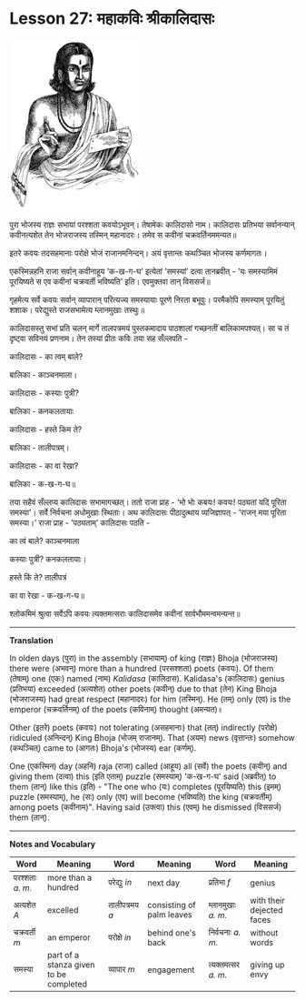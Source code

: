 # Lesson 27: महाकविः श्रीकालिदासः

![picture of Kalidasa](./images/r1l27.jpg)

पुरा भोजस्य राज्ञः सभायां परश्शता कवयोऽभूवन्। तेषामेकः कालिदासो नाम। कालिदासः प्रतिभया सर्वानन्यान् कवीनत्यशेत तेन भोजराजस्य तस्मिन् महानादरः। तमेव स कवीनां चक्रवर्तिनममन्यत॥

इतरे कवयः तदसहमानाः परोक्षे भोजं राजानमनिन्दन्। अयं वृत्तान्तः कथञ्चित भोजस्य कर्णमागतः।

एकस्मिन्नहनि राजा सर्वान् कवीनाहूय ’क-ख-ग-घ’ इत्येतां ’समस्यां’ दत्वा तानब्रवीत् - ’यः समस्यामिमं पूरयिष्यते स एव कवीनां चक्रवर्ती भविष्यति’ इति। एवमुक्तवा तान् विससर्ज॥

गृहमेत्य सर्वे कवयः सर्वान् व्यापारान् परित्यज्य समस्यायाः पूरणे निरता बभूवुः। परमैकोपि समस्याम् पूरयितुं शशाक। परेद्युस्ते राजसभामेत्य म्लानमुखाः तस्थुः॥

कालिदासस्तु सभां प्रति चलन् मार्गे तालपत्रमयं पुस्तकमादाय पाठशालां गच्छनतीं बालिकामपश्यत्। सा च तं दृष्ट्वा सविनयं प्रणनाम। तेन तस्यां प्रीतः कविः तया सह सँल्लपति - 

कालिदासः - का त्वम् बाले?

बालिका - काञ्चनमाला।

कालिदासः - कस्याः पुत्री?

बालिका - कनकलतायाः

कालिदासः - हस्ते किम ते?

बालिका - तालीपत्रम्।

कालिदासः - का वा रेखा?

बालिका - क-ख-ग-घ॥

तया सहैवं सँल्लप्य कालिदासः सभामागच्छत्। ततो राजा प्राह - ’भो भोः कबयः! कवयः! पठ्यतां यदि पूरिता समस्या’। सर्वे निर्वचना अधोमुखाः स्थिताः। अथ कालिदासः पीठादुत्थाय व्यजिज्ञापत् - ’राजन् मया पूरिता समस्या।’ राजा प्राह - ’पठ्यताम्’ कालिदासः पठति -

का त्वं बाले? काञ्चनमाला

कस्याः पुत्री? कनकलतायाः।

हस्ते किं ते? तालीपत्रं

का वा रेखा - क-ख-ग-घ॥

श्लोकमिमं श्रुत्वा सर्वेऽपि कवयः त्यक्तमत्सराः कालिदासमेव कवीनां सार्वभौममन्वमन्यन्त॥

---

**Translation**

In olden days (पुरा) in the assembly (सभायाम्) of king (राज्ञः) Bhoja (भोजराजस्य) there were (अभवन्) more than a hundred (परसश्शता) poets (कवयः). Of them (तेषाम्) one (एकः) named (नाम) *Kalidasa* (कालिदास). Kalidasa's (कालिदासः) genius (प्रतिभया) exceeded (अत्यशेत) other poets (कवीन्) due to that (तेन) King Bhoja (भोजराजस्य) had great respect (महानादरः) for him (तस्मिन्). He (तम्) only (एव) is the emperor (चक्रवर्तिनम्) of the poets (कविनाम्) thought (अमन्यत)॥

Other (इतरे) poets (कवयः) not tolerating (असहमानाः) that (तत्) indirectly (परोक्षे) ridiculed (अनिन्दन्) King Bhoja (भोजम् राजानम्). That (अयम) news (वृत्तान्तः) somehow (कथञ्चित्) came to (आगतः) Bhoja's (भोजस्य) ear (कर्णम्). 

One (एकस्मिन) day (अहनि) raja (राजा) called (आहूय) all (सर्वे) the poets (कवीन्) and giving them (दत्वा) this (इति एताम्) puzzle (समस्याम्) 'क-ख-ग-घ' said (अब्रवीत्) to them (तान्) like this (इति) - "The one who (यः) completes (पूरयिष्यति) this (इमम्) puzzle (समस्याम्), he (सः) only (एव) will become (भविष्यति) the king (चक्रवर्तीम्) among poets (कवीनाम)". Having said (उक्त्वा) this (एवम्) he dismissed (विससर्ज) them (तान्).

---

**Notes and Vocabulary**

| Word | Meaning | Word | Meaning | Word | Meaning |
| --- | --- | --- | --- | --- | --- |
| परश्शताः *a. m.* | more than a hundred | परेद्युः *in* | next day | प्रतिभा *f* | genius |
| अत्यशेत *A* | excelled | तालीपत्रमय *a* | consisting of palm leaves | म्लानमुखाः *a. m.*  | with their dejected faces |
| चक्रवर्ती *m* | an emperor | परोक्षे *in* | behind one's back | निर्वचनाः *a. m.* | without words |
| समस्या | part of a stanza given to be completed | व्यापार *m* | engagement | त्यक्तमत्सर *a. m.* | giving up envy |